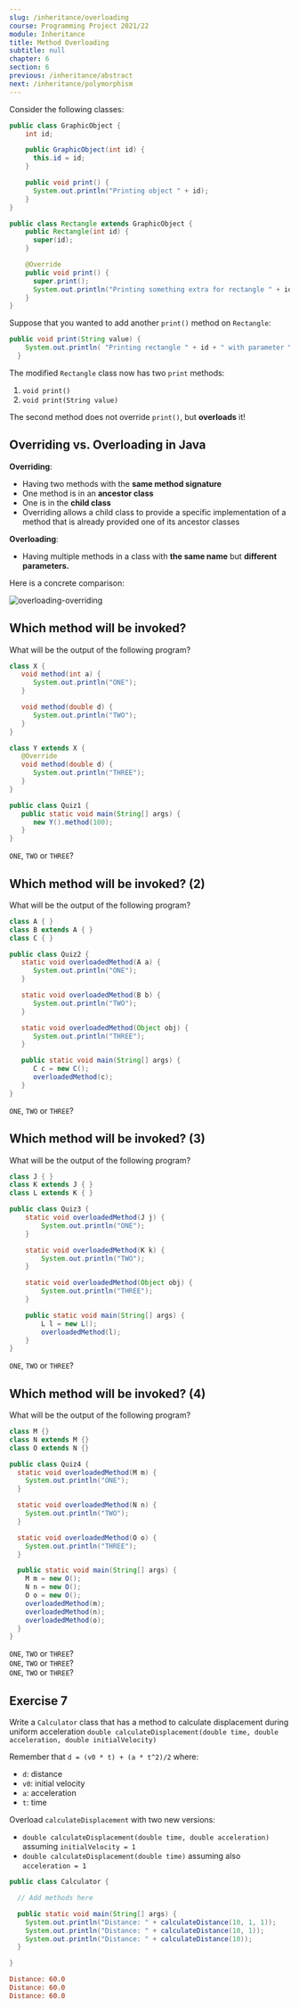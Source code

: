 ```yaml
---
slug: /inheritance/overloading
course: Programming Project 2021/22
module: Inheritance
title: Method Overloading
subtitle: null
chapter: 6
section: 6
previous: /inheritance/abstract
next: /inheritance/polymorphism
---
```


Consider the following classes:

```java
public class GraphicObject {
    int id;

    public GraphicObject(int id) {
      this.id = id;
    }

    public void print() {
      System.out.println("Printing object " + id);
    }
}

public class Rectangle extends GraphicObject {
    public Rectangle(int id) {
      super(id);
    }

    @Override
    public void print() {
      super.print();
      System.out.println("Printing something extra for rectangle " + id);
    }
}
```

Suppose that you wanted to add another `print()` method on `Rectangle`:

```java
public void print(String value) {
    System.out.println( "Printing rectangle " + id + " with parameter \"" + value + "\"");
  }
```

The modified `Rectangle` class now has two `print` methods: 
1. `void print()`
2. `void print(String value)`

The second method does not override `print()`, but **overloads** it!

## Overriding vs. Overloading in Java

**Overriding**:
- Having two methods with the **same method signature**
- One method is in an **ancestor class**
- One is in the **child class**
- Overriding allows a child class to provide a specific implementation of a method that is already provided one of its ancestor classes

**Overloading**:
- Having multiple methods in a class with **the same name** but **different parameters.**

Here is a concrete comparison:

![overloading-overriding](../../figures/overloading-vs-overriding.png)

## Which method will be invoked?

What will be the output of the following program?

```java
class X {
   void method(int a) {
      System.out.println("ONE");
   }

   void method(double d) {
      System.out.println("TWO");
   }
}

class Y extends X {
   @Override
   void method(double d) {
      System.out.println("THREE");
   }
}

public class Quiz1 {
   public static void main(String[] args) {
      new Y().method(100);
   }
}
```

`ONE`, `TWO` or `THREE`?

## Which method will be invoked? (2)

What will be the output of the following program?

```java
class A { }
class B extends A { }
class C { }

public class Quiz2 {
   static void overloadedMethod(A a) {
      System.out.println("ONE");
   }

   static void overloadedMethod(B b) {
      System.out.println("TWO");
   }

   static void overloadedMethod(Object obj) {
      System.out.println("THREE");
   }

   public static void main(String[] args) {
      C c = new C();
      overloadedMethod(c);
   }
}
```

`ONE`, `TWO` or `THREE`?

## Which method will be invoked? (3)

What will be the output of the following program?

```java
class J { }
class K extends J { }
class L extends K { }

public class Quiz3 {
    static void overloadedMethod(J j) {
        System.out.println("ONE");
    }

    static void overloadedMethod(K k) {
        System.out.println("TWO");
    }

    static void overloadedMethod(Object obj) {
        System.out.println("THREE");
    }

    public static void main(String[] args) {
        L l = new L();
        overloadedMethod(l);
    }
}
```

`ONE`, `TWO` or `THREE`?

## Which method will be invoked? (4)

What will be the output of the following program?

```java
class M {}
class N extends M {}
class O extends N {}

public class Quiz4 {
  static void overloadedMethod(M m) {
    System.out.println("ONE");
  }

  static void overloadedMethod(N n) {
    System.out.println("TWO");
  }

  static void overloadedMethod(O o) {
    System.out.println("THREE");
  }

  public static void main(String[] args) {
    M m = new O();
    N n = new O();
    O o = new O();
    overloadedMethod(m);
    overloadedMethod(n);
    overloadedMethod(o);
  }
}
```

`ONE`, `TWO` or `THREE`?  
`ONE`, `TWO` or `THREE`?  
`ONE`, `TWO` or `THREE`?  

## Exercise 7

Write a `Calculator` class that has a method to calculate displacement during uniform acceleration `double calculateDisplacement(double time, double acceleration, double initialVelocity)`

Remember that `d = (v0 * t) + (a * t^2)/2` where:
  - `d`: distance  
  - `v0`: initial velocity  
  - `a`: acceleration  
  - `t`: time  

Overload `calculateDisplacement` with two new versions:
- `double calculateDisplacement(double time, double acceleration)` assuming `initialVelocity = 1`
- `double calculateDisplacement(double time)` assuming also `acceleration = 1`

```java
public class Calculator {

  // Add methods here

  public static void main(String[] args) {
    System.out.println("Distance: " + calculateDistance(10, 1, 1));
    System.out.println("Distance: " + calculateDistance(10, 1));
    System.out.println("Distance: " + calculateDistance(10));
  }

}
```

```ini
Distance: 60.0
Distance: 60.0
Distance: 60.0
```

